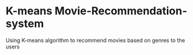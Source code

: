 # K-means Movie-Recommendation-system


Using K-means algorithm to recommend movies based on genres to the users 
